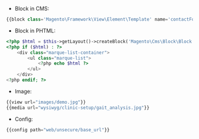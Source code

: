 * Block in CMS:
```PHP
{{block class='Magento\Framework\View\Element\Template' name='contactFormMap' template='Magento_Contact::html/contactMap.phtml'}}
```

* Block in PHTML:
```PHP
<?php $html = $this->getLayout()->createBlock('Magento\Cms\Block\Block')->setBlockId('marque_homepage')->toHtml(); ?>
<?php if ($html) : ?>
    <div class="marque-list-container">
        <ul class="marque-list">
            <?php echo $html ?>
        </ul>
    </div>
<?php endif; ?>
```

* Image:
```PHP
{{view url="images/demo.jpg"}}
{{media url="wysiwyg/clinic-setup/gait_analysis.jpg"}}
```

* Config:
```PHP
{{config path="web/unsecure/base_url"}}
```
